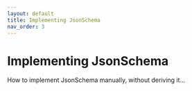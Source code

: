 ```yaml
---
layout: default
title: Implementing JsonSchema
nav_order: 3
---
```


# Implementing JsonSchema

How to implement JsonSchema manually, without deriving it...